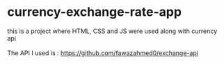 # currency-exchange-rate-app
this is a project where HTML, CSS and JS were used along with currency api 
<br> <br>
The API I used is : https://github.com/fawazahmed0/exchange-api
